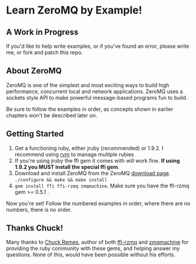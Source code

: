 # Learn ZeroMQ by Example! #

## A Work in Progress ##

If you'd like to help write examples, or if you've found an error, please write me, or fork and patch this repo.

## About ZeroMQ ##

ZeroMQ is one of the simplest and most exciting ways to build high performance, concurrent local and network applications.
ZeroMQ uses a sockets style API to make powerful message-based programs fun to build.

Be sure to follow the examples in order, as concepts shown in earlier chapters won't be described later on.

## Getting Started ##

1. Get a functioning ruby, either jruby (recommended) or 1.9.2. I recommend using [rvm](http://rvm.beginrescueend.com/) to manage multiple rubies
2. If you're using jruby the ffi gem it comes with will work fine. **If using 1.9.2 you MUST install the special ffi gem**.
3. Download and install ZeroMQ from the ZeroMQ [download page](http://www.zeromq.org/area:download). `./configure && make && make install`
4. `gem install ffi ffi-rzmq zmqmachine`. Make sure you have the ffi-rzmq gem >= 0.5.1 . 

Now you're set! Follow the numbered examples in order, where there are no numbers, there is no order.

## Thanks Chuck! ##

Many thanks to [Chuck Remes](http://github.com/chuckremes), author of both [ffi-rzmq](http://github.com/chuckremes/ffi-rzmq) and [zmqmachine](http://github.com/chuckremes/zmqmachine) for providing the ruby community with these gems, and helping answer my questions. None of this, would  have been possible without his efforts.
